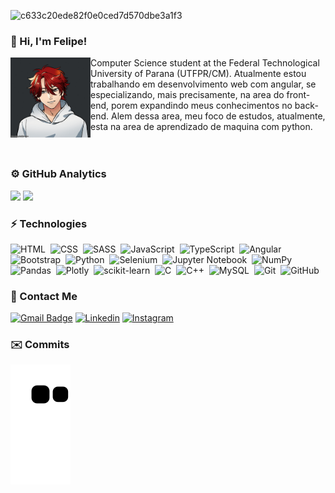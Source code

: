 ![c633c20ede82f0e0ced7d570dbe3a1f3](https://user-images.githubusercontent.com/70382532/138322189-2db8df52-9dcb-40a0-88a8-c365466bd33d.gif)

### :wave: Hi, I'm Felipe!
<div>
   <img align="left" alt="felipe_gif" height="128" width="128" src="https://github.com/felipolis/felipolis/blob/main/meuavatar.gif">
   Computer Science student at the Federal Technological University of Parana (UTFPR/CM). Atualmente estou trabalhando em desenvolvimento web com angular, se especializando, mais precisamente, na area do front-end, porem expandindo meus conhecimentos no back-end. Alem dessa area, meu foco de estudos, atualmente, esta na area de aprendizado de maquina com python.
</div>
<br><br>


### ⚙️ GitHub Analytics
<div>
  <img height="180em" src="https://github-readme-stats.vercel.app/api?username=felipolis&show_icons=true&theme=dracula&include_all_commits=true&count_private=true"/>
  <img height="180em" src="https://github-readme-stats.vercel.app/api/top-langs/?username=felipolis&layout=compact&langs_count=16&theme=dracula"/>
</div>

### ⚡ Technologies
![HTML](https://img.shields.io/badge/-HTML-%2320232a.svg?style=for-the-badge&logo=HTML5)&nbsp;
![CSS](https://img.shields.io/badge/-CSS-%2320232a.svg?style=for-the-badge&logo=CSS3&logoColor=1572B6)&nbsp;
![SASS](https://img.shields.io/badge/SASS-%2320232a.svg?style=for-the-badge&logo=SASS&logoColor=hotpink)&nbsp;
![JavaScript](https://img.shields.io/badge/-JavaScript-%2320232a.svg?style=for-the-badge&logo=javascript)&nbsp;
![TypeScript](https://img.shields.io/badge/typescript-%2320232a.svg?style=for-the-badge&logo=typescript&logoColor=%23007ACC)&nbsp;
![Angular](https://img.shields.io/badge/angular-%2320232a.svg?style=for-the-badge&logo=angular&logoColor=%23DD0031)&nbsp;
![Bootstrap](https://img.shields.io/badge/bootstrap-%2320232a.svg?style=for-the-badge&logo=bootstrap&logoColor=%23563D7C)&nbsp;
![Python](https://img.shields.io/badge/-Python-%2320232a.svg?style=for-the-badge&logo=python)&nbsp;
![Selenium](https://img.shields.io/badge/-selenium-%2320232a?style=for-the-badge&logo=selenium&logoColor=%43B02A)&nbsp;
![Jupyter Notebook](https://img.shields.io/badge/jupyter-%2320232a.svg?style=for-the-badge&logo=jupyter&logoColor=orange)&nbsp;
![NumPy](https://img.shields.io/badge/numpy-%2320232a.svg?style=for-the-badge&logo=numpy&logoColor=%23013243)&nbsp;
![Pandas](https://img.shields.io/badge/pandas-%2320232a.svg?style=for-the-badge&logo=pandas&logoColor=%23150458)&nbsp;
![Plotly](https://img.shields.io/badge/Plotly-%2320232a.svg?style=for-the-badge&logo=plotly&logoColor=%233F4F75)&nbsp;
![scikit-learn](https://img.shields.io/badge/scikit--learn-%2320232a.svg?style=for-the-badge&logo=scikit-learn&logoColor=%23F7931E)&nbsp;
![C](https://img.shields.io/badge/-C-%2320232a.svg?style=for-the-badge&logo=C&logoColor=A8B9CC)&nbsp;
![C++](https://img.shields.io/badge/-C++-%2320232a.svg?style=for-the-badge&logo=C%2B%2B&logoColor=00599C)&nbsp;
![MySQL](https://img.shields.io/badge/-MySQL-%2320232a.svg?style=for-the-badge&logo=mysql)&nbsp;
![Git](https://img.shields.io/badge/-Git-%2320232a.svg?style=for-the-badge&logo=git)&nbsp;
![GitHub](https://img.shields.io/badge/-GitHub-%2320232a.svg?style=for-the-badge&logo=github)&nbsp;


### 🤝 Contact Me 
[![Gmail Badge](https://img.shields.io/badge/-Gmail-c14438?style=for-the-badge&logo=Gmail&logoColor=white&link=mailto:felipecunhamendes@gmail.com)](mailto:felipecunhamendes@gmail.com)
[![Linkedin](https://img.shields.io/badge/LinkedIn-0077B5?style=for-the-badge&logo=linkedin&logoColor=white)](https://www.linkedin.com/in/felipeacmendes/)
[![Instagram](https://img.shields.io/badge/Instagram-E4405F?style=for-the-badge&logo=instagram&logoColor=white)](https://www.instagram.com/felipeacmendes/)

### ✉️ Commits
![Snake animation](https://github.com/felipolis/felipolis/blob/output/github-contribution-grid-snake.svg)

